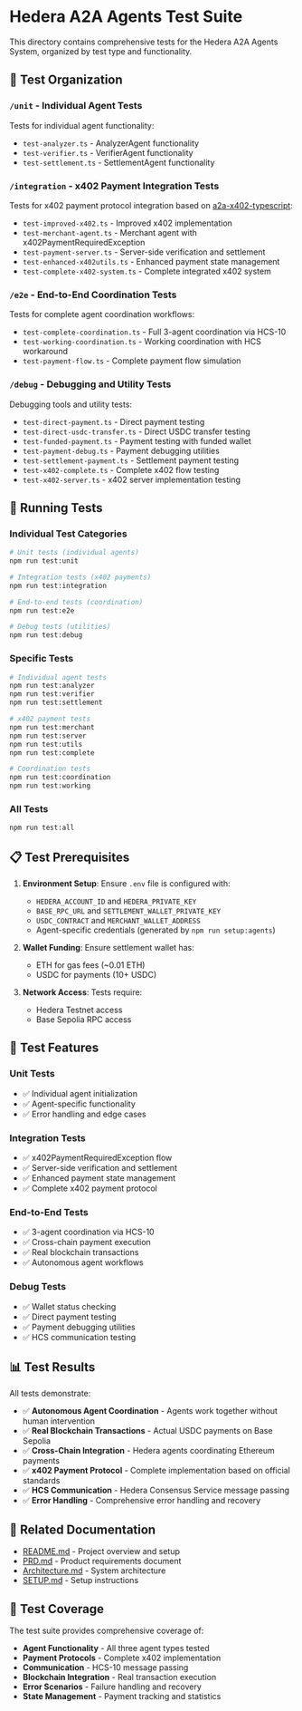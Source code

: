 # Hedera A2A Agents Test Suite

This directory contains comprehensive tests for the Hedera A2A Agents System, organized by test type and functionality.

## 📁 Test Organization

### `/unit` - Individual Agent Tests

Tests for individual agent functionality:

- `test-analyzer.ts` - AnalyzerAgent functionality
- `test-verifier.ts` - VerifierAgent functionality
- `test-settlement.ts` - SettlementAgent functionality

### `/integration` - x402 Payment Integration Tests

Tests for x402 payment protocol integration based on [a2a-x402-typescript](https://github.com/dabit3/a2a-x402-typescript):

- `test-improved-x402.ts` - Improved x402 implementation
- `test-merchant-agent.ts` - Merchant agent with x402PaymentRequiredException
- `test-payment-server.ts` - Server-side verification and settlement
- `test-enhanced-x402utils.ts` - Enhanced payment state management
- `test-complete-x402-system.ts` - Complete integrated x402 system

### `/e2e` - End-to-End Coordination Tests

Tests for complete agent coordination workflows:

- `test-complete-coordination.ts` - Full 3-agent coordination via HCS-10
- `test-working-coordination.ts` - Working coordination with HCS workaround
- `test-payment-flow.ts` - Complete payment flow simulation

### `/debug` - Debugging and Utility Tests

Debugging tools and utility tests:

- `test-direct-payment.ts` - Direct payment testing
- `test-direct-usdc-transfer.ts` - Direct USDC transfer testing
- `test-funded-payment.ts` - Payment testing with funded wallet
- `test-payment-debug.ts` - Payment debugging utilities
- `test-settlement-payment.ts` - Settlement payment testing
- `test-x402-complete.ts` - Complete x402 flow testing
- `test-x402-server.ts` - x402 server implementation testing

## 🚀 Running Tests

### Individual Test Categories

```bash
# Unit tests (individual agents)
npm run test:unit

# Integration tests (x402 payments)
npm run test:integration

# End-to-end tests (coordination)
npm run test:e2e

# Debug tests (utilities)
npm run test:debug
```

### Specific Tests

```bash
# Individual agent tests
npm run test:analyzer
npm run test:verifier
npm run test:settlement

# x402 payment tests
npm run test:merchant
npm run test:server
npm run test:utils
npm run test:complete

# Coordination tests
npm run test:coordination
npm run test:working
```

### All Tests

```bash
npm run test:all
```

## 📋 Test Prerequisites

1. **Environment Setup**: Ensure `.env` file is configured with:
   - `HEDERA_ACCOUNT_ID` and `HEDERA_PRIVATE_KEY`
   - `BASE_RPC_URL` and `SETTLEMENT_WALLET_PRIVATE_KEY`
   - `USDC_CONTRACT` and `MERCHANT_WALLET_ADDRESS`
   - Agent-specific credentials (generated by `npm run setup:agents`)

2. **Wallet Funding**: Ensure settlement wallet has:
   - ETH for gas fees (~0.01 ETH)
   - USDC for payments (10+ USDC)

3. **Network Access**: Tests require:
   - Hedera Testnet access
   - Base Sepolia RPC access

## 🔧 Test Features

### Unit Tests

- ✅ Individual agent initialization
- ✅ Agent-specific functionality
- ✅ Error handling and edge cases

### Integration Tests

- ✅ x402PaymentRequiredException flow
- ✅ Server-side verification and settlement
- ✅ Enhanced payment state management
- ✅ Complete x402 payment protocol

### End-to-End Tests

- ✅ 3-agent coordination via HCS-10
- ✅ Cross-chain payment execution
- ✅ Real blockchain transactions
- ✅ Autonomous agent workflows

### Debug Tests

- ✅ Wallet status checking
- ✅ Direct payment testing
- ✅ Payment debugging utilities
- ✅ HCS communication testing

## 📊 Test Results

All tests demonstrate:

- ✅ **Autonomous Agent Coordination** - Agents work together without human intervention
- ✅ **Real Blockchain Transactions** - Actual USDC payments on Base Sepolia
- ✅ **Cross-Chain Integration** - Hedera agents coordinating Ethereum payments
- ✅ **x402 Payment Protocol** - Complete implementation based on official standards
- ✅ **HCS Communication** - Hedera Consensus Service message passing
- ✅ **Error Handling** - Comprehensive error handling and recovery

## 🔗 Related Documentation

- [README.md](../README.md) - Project overview and setup
- [PRD.md](../PRD.md) - Product requirements document
- [Architecture.md](../Architecture.md) - System architecture
- [SETUP.md](../SETUP.md) - Setup instructions

## 🎯 Test Coverage

The test suite provides comprehensive coverage of:

- **Agent Functionality** - All three agent types tested
- **Payment Protocols** - Complete x402 implementation
- **Communication** - HCS-10 message passing
- **Blockchain Integration** - Real transaction execution
- **Error Scenarios** - Failure handling and recovery
- **State Management** - Payment tracking and statistics
